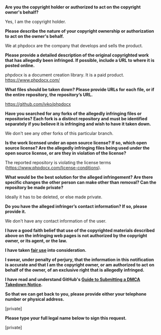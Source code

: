 **Are you the copyright holder or authorized to act on the copyright owner's behalf?**

Yes, I am the copyright holder.

**Please describe the nature of your copyright ownership or authorization to act on the owner's behalf.**

We at phpdocx are the company that develops and sells the product.

**Please provide a detailed description of the original copyrighted work that has allegedly been infringed. If possible, include a URL to where it is posted online.**

phpdocx is a document creation library. It is a paid product. https://www.phpdocx.com/

**What files should be taken down? Please provide URLs for each file, or if the entire repository, the repository’s URL.**

https://github.com/ivko/phpdocx

**Have you searched for any forks of the allegedly infringing files or repositories? Each fork is a distinct repository and must be identified separately if you believe it is infringing and wish to have it taken down.**

We don't see any other forks of this particular branch.

**Is the work licensed under an open source license? If so, which open source license? Are the allegedly infringing files being used under the open source license, or are they in violation of the license?**

The reported repository is violating the license terms (https://www.phpdocx.com/license-conditions).

**What would be the best solution for the alleged infringement? Are there specific changes the other person can make other than removal? Can the repository be made private?**

Ideally it has to be deleted, or else made private.

**Do you have the alleged infringer’s contact information? If so, please provide it.**

We don't have any contact information of the user.

**I have a good faith belief that use of the copyrighted materials described above on the infringing web pages is not authorized by the copyright owner, or its agent, or the law.**

**I have taken <a href="https://www.lumendatabase.org/topics/22">fair use</a> into consideration.**

**I swear, under penalty of perjury, that the information in this notification is accurate and that I am the copyright owner, or am authorized to act on behalf of the owner, of an exclusive right that is allegedly infringed.**

**I have read and understand GitHub's <a href="https://help.github.com/articles/guide-to-submitting-a-dmca-takedown-notice/">Guide to Submitting a DMCA Takedown Notice</a>.**

**So that we can get back to you, please provide either your telephone number or physical address.**

[private]  

**Please type your full legal name below to sign this request.**

[private]  
